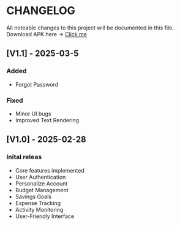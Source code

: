 # CHANGELOG

All noteable changes to this project will be documented in this file.
Download APK here -> [Click me](https://upload.app/download/trackify/io.cordova.hellocordova/891b61ce16de8e87b41a125bc237515bc90bf00fba3283960e3cb3d7b54b54c5)

## [V1.1] - 2025-03-5

### Added
* Forgot Password

### Fixed
* Minor UI bugs
* Improved Text Rendering

## [V1.0] - 2025-02-28

### Inital releas
* Core features implemented
* User Authentication
* Personalize Account
* Budget Management
* Savings Goals
* Expense Tracking
* Activity Monitoring
* User-Friendly Interface